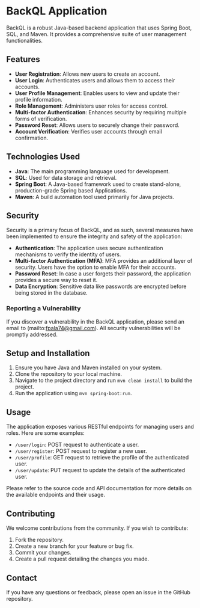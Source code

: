# BackQL Application

BackQL is a robust Java-based backend application that uses Spring Boot, SQL, and Maven. It provides a comprehensive suite of user management functionalities.

## Features

- **User Registration**: Allows new users to create an account.
- **User Login**: Authenticates users and allows them to access their accounts.
- **User Profile Management**: Enables users to view and update their profile information.
- **Role Management**: Administers user roles for access control.
- **Multi-factor Authentication**: Enhances security by requiring multiple forms of verification.
- **Password Reset**: Allows users to securely change their password.
- **Account Verification**: Verifies user accounts through email confirmation.

## Technologies Used

- **Java**: The main programming language used for development.
- **SQL**: Used for data storage and retrieval.
- **Spring Boot**: A Java-based framework used to create stand-alone, production-grade Spring based Applications.
- **Maven**: A build automation tool used primarily for Java projects.

## Security

Security is a primary focus of BackQL, and as such, several measures have been implemented to ensure the integrity and safety of the application:

- **Authentication**: The application uses secure authentication mechanisms to verify the identity of users.
- **Multi-factor Authentication (MFA)**: MFA provides an additional layer of security. Users have the option to enable MFA for their accounts.
- **Password Reset**: In case a user forgets their password, the application provides a secure way to reset it.
- **Data Encryption**: Sensitive data like passwords are encrypted before being stored in the database.

### Reporting a Vulnerability

If you discover a vulnerability in the BackQL application, please send an email to (mailto:fpala74@gmail.com). All security vulnerabilities will be promptly addressed.

## Setup and Installation

1. Ensure you have Java and Maven installed on your system.
2. Clone the repository to your local machine.
3. Navigate to the project directory and run `mvn clean install` to build the project.
4. Run the application using `mvn spring-boot:run`.

## Usage

The application exposes various RESTful endpoints for managing users and roles. Here are some examples:

- `/user/login`: POST request to authenticate a user.
- `/user/register`: POST request to register a new user.
- `/user/profile`: GET request to retrieve the profile of the authenticated user.
- `/user/update`: PUT request to update the details of the authenticated user.

Please refer to the source code and API documentation for more details on the available endpoints and their usage.

## Contributing

We welcome contributions from the community. If you wish to contribute:

1. Fork the repository.
2. Create a new branch for your feature or bug fix.
3. Commit your changes.
4. Create a pull request detailing the changes you made.

## Contact

If you have any questions or feedback, please open an issue in the GitHub repository.
